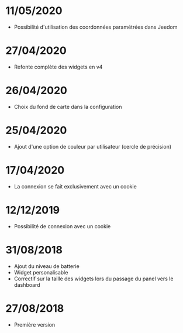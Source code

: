 # 11/05/2020
- Possibilité d'utilisation des coordonnées paramétrées dans Jeedom

# 27/04/2020
- Refonte complète des widgets en v4

# 26/04/2020
- Choix du fond de carte dans la configuration

# 25/04/2020
- Ajout d'une option de couleur par utilisateur (cercle de précision)

# 17/04/2020
- La connexion se fait exclusivement avec un cookie

# 12/12/2019
- Possibilité de connexion avec un cookie

# 31/08/2018

- Ajout du niveau de batterie
- Widget personalisable
- Correctif sur la taille des widgets lors du passage du panel vers le dashboard


# 27/08/2018

- Première version
